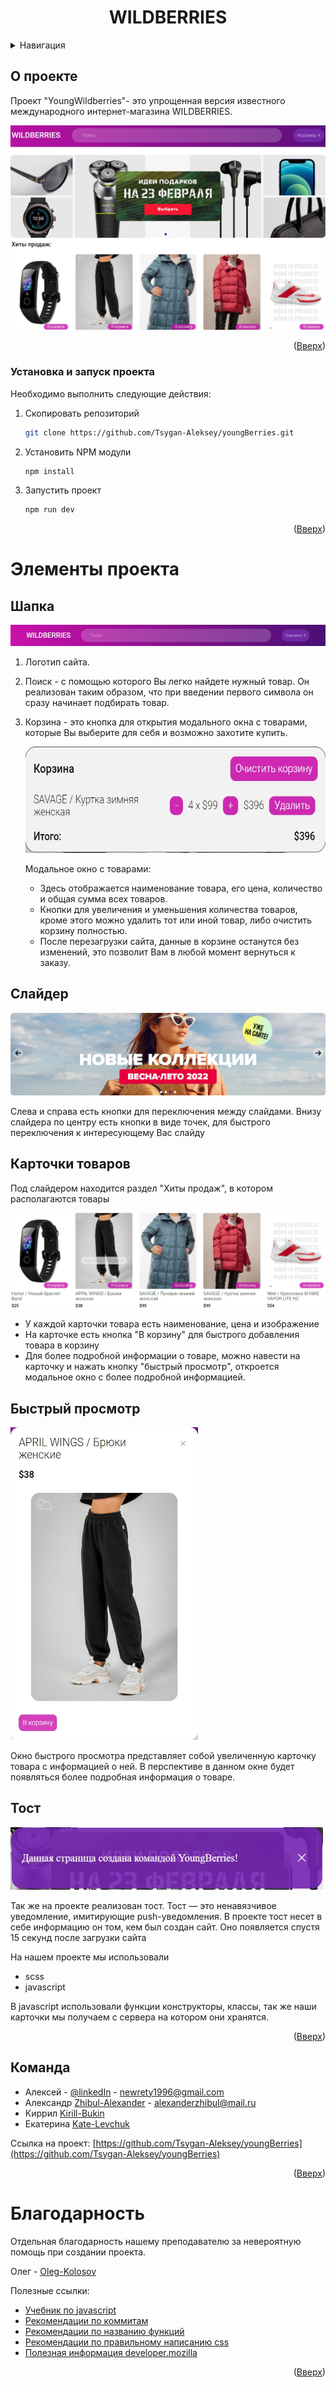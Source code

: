 <div id="top"></div>

  <h1 align="center">WILDBERRIES</h1>

<details>
  <summary>Навигация</summary>
  <ol>
    <li>
      <a href="#О-проекте">О проекте</a>
    </li>
    <li><a href="#Установка-и-запуск проекта">Установка и запуск проекта</a></li>
    <li>
        <a href="#Элементы-проекта">Элементы проекта</a>
        <ul>
            <li><a href="#Шапка">Шапка</a></li>
            <li><a href="#Слайдер">Слайдер</a></li>
            <li><a href="#Карточки-товаров">Карточки товаров</a></li>
            <li><a href="#Быстрый-просмотр">Быстрый просмотр</a></li>
            <li><a href="#Тост">Тост</a></li>
        </ul>
    </li>
    <li><a href="#Команда">Команда</a></li>
    <li><a href="#Благодарность">Благодарность</a></li>
    
  </ol>
</details>

## О проекте
Проект "YoungWildberries"- это упрощенная версия известного международного интернет-магазина WILDBERRIES.

[<img alt="проект" src="https://github.com/Tsygan-Aleksey/youngBerries/blob/dev-YB-25/readME-image/wildberries.jpg"/>]()

<p align="right">(<a href="#top">Вверх</a>)</p>

### Установка и запуск проекта

Необходимо выполнить следующие действия:

1. Скопировать репозиторий
   ```sh
   git clone https://github.com/Tsygan-Aleksey/youngBerries.git
   ```
2. Установить NPM модули
   ```sh
   npm install
   ```
3. Запустить проект
   ```sh
   npm run dev
   ```
   <p align="right">(<a href="#top">Вверх</a>)</p>

<div id="usage"></div>

# Элементы проекта

## Шапка

[<img src="https://github.com/Tsygan-Aleksey/youngBerries/blob/dev-YB-25/readME-image/header.jpg"/>]()

1. Логотип сайта.
2. Поиск - с помощью которого Вы легко найдете нужный товар. Он реализован таким образом, что при введении первого символа он сразу начинает подбирать товар.
3. Корзина - это кнопка для открытия модального окна с товарами, которые Вы выберите для себя и возможно захотите купить.

    [<img height="170" alt="Корзина" width="500" src="https://github.com/Tsygan-Aleksey/youngBerries/blob/dev-YB-25/readME-image/basket.jpg"/>]()
    
   Модальное окно с товарами:
  
    - Здесь отображается наименование товара, его цена, количество и общая сумма всех товаров.
    - Кнопки для увеличения и уменьшения количества товаров, кроме этого можно удалить тот или иной товар, либо очистить корзину полностью.
    - После перезагрузки сайта, данные в корзине останутся без изменений, это позволит Вам в любой момент вернуться к заказу.

## Слайдер

[<img alt="слайдер" src="https://github.com/Tsygan-Aleksey/youngBerries/blob/dev-YB-25/readME-image/slider.jpg"/>]()

Слева и справа есть кнопки для переключения между слайдами. Внизу слайдера по центру есть кнопки в виде точек, для быстрого переключения к интересующему Вас слайду

## Карточки товаров

Под слайдером находится раздел "Хиты продаж", в котором располагаются товары

[<img alt="карточки" height="" src="https://github.com/Tsygan-Aleksey/youngBerries/blob/dev-YB-25/readME-image/cards.jpg" width=""/>]() 

- У каждой карточки товара есть наименование, цена и изображение
- На карточке есть кнопка "В корзину" для быстрого добавления товара в корзину
- Для более подробной информации о товаре, можно навести на карточку и нажать кнопку "быстрый просмотр", откроется модальное окно с более подробной информацией.

## Быстрый просмотр

[<img height="500" width="300" alt="быстрый просмотр" src="https://github.com/Tsygan-Aleksey/youngBerries/blob/dev-YB-25/readME-image/quick-view.jpg"/>]()

Окно быстрого просмотра представляет собой увеличенную карточку товара с информацией о ней. В перспективе в данном окне будет появляться более подробная информация о товаре.

## Тост

[<img alt="тост" height="100" width="500" src="https://github.com/Tsygan-Aleksey/youngBerries/blob/dev-YB-25/readME-image/toast.jpg"/>]()

Так же на проекте реализован тост. Тост — это ненавязчивое уведомление, имитирующие push-уведомления. В проекте тост несет в себе информацию он том, кем был создан сайт. Оно появляется спустя 15 секунд после загрузки сайта

На нашем проекте мы использовали

- scss
- javascript

В javascript использовали функции конструкторы, классы, так же наши карточки мы получаем с сервера на котором они хранятся.

<p align="right">(<a href="#top">Вверх</a>)</p>

## Команда

- Алексей - [@linkedIn](https://www.linkedin.com/in/aleksey-tsygan-978a6a228/) - newrety1996@gmail.com
- Александр [Zhibul-Alexander](https://github.com/Zhibul-Alexander) - alexanderzhibul@mail.ru
- Киррил [Kirill-Bukin](https://github.com/Kirill-Bukin)
- Екатерина [Kate-Levchuk](https://github.com/Kate-Levchuk)

Ссылка на проект: [https://github.com/Tsygan-Aleksey/youngBerries](https://github.com/Tsygan-Aleksey/youngBerries)

<p align="right">(<a href="#top">Вверх</a>)</p>

# Благодарность

Отдельная благодарность нашему преподавателю за невероятную помощь при создании проекта.

Олег - [Oleg-Kolosov](https://github.com/Oleg-Kolosov)

Полезные ссылки:
- [Учебник по javascript](https://learn.javascript.ru/)
- [Рекомендации по коммитам](https://github.com/Oleg-Kolosov/Requirements-for-Commit-Names)
- [Рекомендации по названию функций](https://github.com/Oleg-Kolosov/Recommendations-for-naming-functions)
- [Рекомендации по правильному написанию css](https://github.com/Oleg-Kolosov/Organization-css-property)
- [Полезная информация developer.mozilla](https://developer.mozilla.org/en-US/)

<p align="right">(<a href="#top">Вверх</a>)</p>
